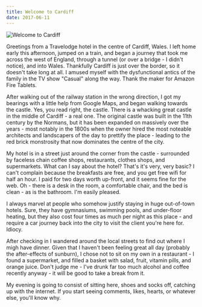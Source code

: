 ```yaml
---
title: Welcome to Cardiff
date: 2017-06-11
---
```


![Welcome to Cardiff](https://source.unsplash.com/l7dbl-sUg3k/1600x900)

Greetings from a Travelodge hotel in the centre of Cardiff, Wales. I left home early this afternoon, jumped on a train, and began a journey that took me across the west of England, through a tunnel (or over a bridge - I didn't notice), and into Wales. Thankfully Cardiff is just over the border, so it doesn't take long at all. I amused myself with the dysfunctional antics of the family in the TV show "Casual" along the way. Thank the maker for Amazon Fire Tablets.

After walking out of the railway station in the wrong direction, I got my bearings with a little help from Google Maps, and began walking towards the castle. Yes, you read right, the castle. There is a whacking great castle in the middle of Cardiff - a real one. The original castle was built in the 11th century by the Normans, but it has been expanded on massively over the years - most notably in the 1800s when the owner hired the most noteable architects and landscapers of the day to prettify the place - leading to the red brick monstrosity that now dominates the centre of the city.

My hotel is in a street just around the corner from the castle - surrounded by faceless chain coffee shops, restaurants, clothes shops, and supermarkets. What can I say about the hotel? That's it's very, very basic? I can't complain because the breakfasts are free, and you get free wifi for half an hour. I paid for two days worth up-front, and it seems fine for the web. Oh - there is a desk in the room, a comfortable chair, and the bed is clean - as is the bathroom. I'm easily pleased.

I always marvel at people who somehow justify staying in huge out-of-town hotels. Sure, they have gymnasiums, swimming pools, and under-floor heating, but they also cost four times as much per night as this place - and require a car journey back into the city to visit the client you're here for. Idiocy.

After checking in I wandered around the local streets to find out where I migh have dinner. Given that I haven't been feeling great all day (probably the after-effects of sunburn), I chose not to sit on my own in a restaurant - I found a supermarket, and filled a basket with salad, fruit, vitamin pills, and orange juice. Don't judge me - I've drunk far too much alcohol and coffee recently anyway - it will be good to take a break from it.

My evening is going to consist of sitting here, shoes and socks off, catching up with the internet. If you start seeing comments, likes, hearts, or whatever else, you'll know why.
